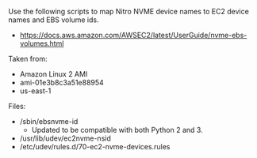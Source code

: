 Use the following scripts to map Nitro NVME device names to EC2 device names and EBS volume ids.
- https://docs.aws.amazon.com/AWSEC2/latest/UserGuide/nvme-ebs-volumes.html

Taken from:
- Amazon Linux 2 AMI
- ami-01e3b8c3a51e88954
- us-east-1

Files:
- /sbin/ebsnvme-id
  - Updated to be compatible with both Python 2 and 3.
- /usr/lib/udev/ec2nvme-nsid
- /etc/udev/rules.d/70-ec2-nvme-devices.rules
